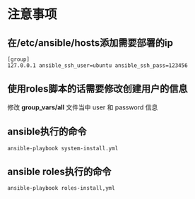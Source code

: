 # 注意事项

## 在/etc/ansible/hosts添加需要部署的ip

```
[group]
127.0.0.1 ansible_ssh_user=ubuntu ansible_ssh_pass=123456
```
## 使用roles脚本的话需要修改创建用户的信息
修改 **group_vars/all** 文件当中 user 和 password 信息

## ansible执行的命令

`ansible-playbook system-install.yml`

## ansible roles执行的命令
`ansible-playbook roles-install,yml`